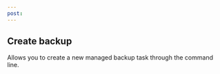 ```yaml
---
post: 
---
```


## Create backup

Allows you to create a new 
managed
 backup task through the command line.

